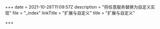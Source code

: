 +++
date = 2021-10-28T11:09:57Z
description = "将任意服务替换为自定义实现"
file = "_index"
linkTitle = "扩展与自定义"
title = "扩展与自定义"

+++
